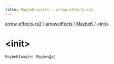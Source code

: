 ```yaml
---
title: MaybeK.<init> - arrow-effects-rx2
---
```


[arrow-effects-rx2](../../index.html) / [arrow.effects](../index.html) / [MaybeK](index.html) / [&lt;init&gt;](./-init-.html)

# &lt;init&gt;

`MaybeK(maybe: Maybe<`[`A`](index.html#A)`>)`